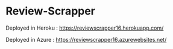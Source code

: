 # Review-Scrapper

Deployed in Heroku : https://reviewscrapper16.herokuapp.com/

Deployed in Azure : https://reviewscrapper16.azurewebsites.net/
